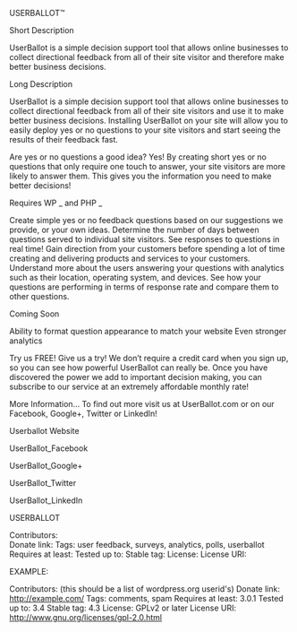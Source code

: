 USERBALLOT™

Short Description

UserBallot is a simple decision support tool that allows online businesses to collect directional feedback from all of their site visitor and therefore make better business decisions.

Long Description

UserBallot is a simple decision support tool that allows online businesses to collect directional feedback from all of their site visitors and use it to make better business decisions.  Installing UserBallot on your site will allow you to easily deploy yes or no questions to your site visitors and start seeing the results of their feedback fast.  

Are yes or no questions a good idea?
Yes! By creating short yes or no questions that only require one touch to answer, your site visitors are more likely to answer them. This gives you the information you need to make better decisions!

Requires WP _ and PHP _ 

Create simple yes or no feedback questions based on our suggestions we provide, or your own ideas.
Determine the number of days between questions served to individual site visitors.
See responses to questions in real time!
Gain direction from your customers before spending a lot of time creating and delivering products and services to your customers.
Understand more about the users answering your questions with analytics such as their location, operating system, and devices.
See how your questions are performing in terms of response rate and compare them to other questions.

Coming Soon

Ability to format question appearance to match your website
Even stronger analytics

Try us FREE!
Give us a try! We don’t require a credit card when you sign up, so you can see how powerful  UserBallot can really be.  Once you have discovered the power we add to important decision making, you can subscribe to our service at an extremely affordable monthly rate!

More Information…
To find out more visit us at UserBallot.com or on our Facebook, Google+, Twitter or LinkedIn!

Userballot Website

UserBallot_Facebook

UserBallot_Google+

UserBallot_Twitter

UserBallot_LinkedIn


USERBALLOT

Contributors:  
Donate link: 
Tags: user feedback, surveys, analytics, polls, userballot
Requires at least: 
Tested up to: 
Stable tag: 
License: 
License URI: 

EXAMPLE:

Contributors: (this should be a list of wordpress.org userid's)
Donate link: http://example.com/
Tags: comments, spam
Requires at least: 3.0.1
Tested up to: 3.4
Stable tag: 4.3
License: GPLv2 or later
License URI: http://www.gnu.org/licenses/gpl-2.0.html







